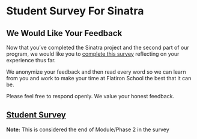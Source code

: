 # Student Survey For Sinatra

## We Would Like Your Feedback

Now that you’ve completed the Sinatra project and the second part of our program, we
would like you to [complete this survey][survey] reflecting on your experience
thus far.

We anonymize your feedback and then read every word so we can learn from you and
work to make your time at Flatiron School the best that it can be.

Please feel free to respond openly. We value your honest feedback.

## [Student Survey][survey]

**Note:** This is considered the end of Module/Phase 2 in the survey

[survey]: https://learn.co/redirect/student-nps-survey?Discipline=Software%20Engineering
